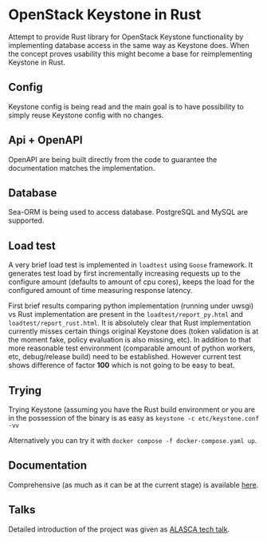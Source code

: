 # OpenStack Keystone in Rust

Attempt to provide Rust library for OpenStack Keystone functionality by
implementing database access in the same way as Keystone does. When the concept
proves usability this might become a base for reimplementing Keystone in Rust.

## Config

Keystone config is being read and the main goal is to have possibility to
simply reuse Keystone config with no changes.

## Api + OpenAPI

OpenAPI are being built directly from the code to guarantee the documentation
matches the implementation.

## Database

Sea-ORM is being used to access database. PostgreSQL and MySQL are supported.

## Load test

A very brief load test is implemented in `loadtest` using `Goose` framework. It
generates test load by first incrementally increasing requests up to the
configure amount (defaults to amount of cpu cores), keeps the load for the
configured amount of time measuring response latency.

First brief results comparing python implementation (running under uwsgi) vs
Rust implementation are present in the `loadtest/report_py.html` and
`loadtest/report_rust.html`. It is absolutely clear that Rust implementation
currently misses certain things original Keystone does (token validation is at
the moment fake, policy evaluation is also missing, etc). In addition to that
more reasonable test environment (comparable amount of python workers, etc,
debug/release build) need to be established. However current test shows
difference of factor **100** which is not going to be easy to beat.

## Trying

Trying Keystone (assuming you have the Rust build environment or you are in the
possession of the binary is as easy as `keystone -c etc/keystone.conf -vv`

Alternatively you can try it with `docker compose -f docker-compose.yaml up`.

## Documentation

Comprehensive (as much as it can be at the current stage) is available
[here](https://gtema.github.io/keystone).

## Talks

Detailed introduction of the project was given as
[ALASCA tech talk](https://www.youtube.com/watch?v=0Hx4Q22ZNFU).
